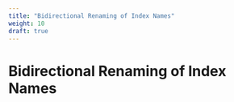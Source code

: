 ```yaml
---
title: "Bidirectional Renaming of Index Names"
weight: 10
draft: true
---
```


# Bidirectional Renaming of Index Names
